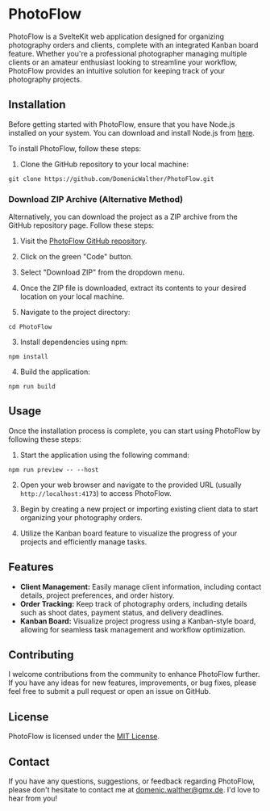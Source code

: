 # PhotoFlow

PhotoFlow is a SvelteKit web application designed for organizing photography orders and clients, complete with an integrated Kanban board feature. Whether you're a professional photographer managing multiple clients or an amateur enthusiast looking to streamline your workflow, PhotoFlow provides an intuitive solution for keeping track of your photography projects.

## Installation

Before getting started with PhotoFlow, ensure that you have Node.js installed on your system. You can download and install Node.js from [here](https://nodejs.org/).

To install PhotoFlow, follow these steps:

1. Clone the GitHub repository to your local machine:

```
git clone https://github.com/DomenicWalther/PhotoFlow.git
```

### Download ZIP Archive (Alternative Method)

Alternatively, you can download the project as a ZIP archive from the GitHub repository page. Follow these steps:

1. Visit the [PhotoFlow GitHub repository](https://github.com/DomenicWalther/photoflow).
2. Click on the green "Code" button.
3. Select "Download ZIP" from the dropdown menu.
4. Once the ZIP file is downloaded, extract its contents to your desired location on your local machine.

5. Navigate to the project directory:

```
cd PhotoFlow
```

3. Install dependencies using npm:

```
npm install
```

4. Build the application:

```
npm run build
```

## Usage

Once the installation process is complete, you can start using PhotoFlow by following these steps:

1. Start the application using the following command:

```
npm run preview -- --host
```

2. Open your web browser and navigate to the provided URL (usually `http://localhost:4173`) to access PhotoFlow.

3. Begin by creating a new project or importing existing client data to start organizing your photography orders.

4. Utilize the Kanban board feature to visualize the progress of your projects and efficiently manage tasks.

## Features

- **Client Management:** Easily manage client information, including contact details, project preferences, and order history.
- **Order Tracking:** Keep track of photography orders, including details such as shoot dates, payment status, and delivery deadlines.
- **Kanban Board:** Visualize project progress using a Kanban-style board, allowing for seamless task management and workflow optimization.

## Contributing

I welcome contributions from the community to enhance PhotoFlow further. If you have any ideas for new features, improvements, or bug fixes, please feel free to submit a pull request or open an issue on GitHub.

## License

PhotoFlow is licensed under the [MIT License](LICENSE).

## Contact

If you have any questions, suggestions, or feedback regarding PhotoFlow, please don't hesitate to contact me at [domenic.walther@gmx.de](mailto:domenic.walther@gmx.de). I'd love to hear from you!
